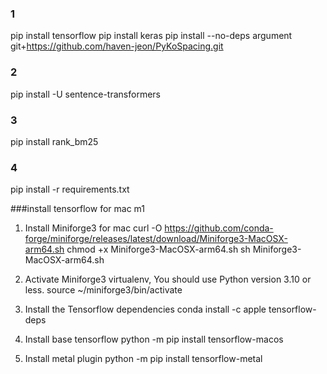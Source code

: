 ### 1
pip install tensorflow
pip install keras
pip install --no-deps argument git+https://github.com/haven-jeon/PyKoSpacing.git

### 2
pip install -U sentence-transformers


### 3
pip install rank_bm25

### 4
pip install -r requirements.txt


###install tensorflow for mac m1
1. Install Miniforge3 for mac
curl -O https://github.com/conda-forge/miniforge/releases/latest/download/Miniforge3-MacOSX-arm64.sh
chmod +x Miniforge3-MacOSX-arm64.sh
sh Miniforge3-MacOSX-arm64.sh

2. Activate Miniforge3 virtualenv, You should use Python version 3.10 or less.
source ~/miniforge3/bin/activate

3. Install the Tensorflow dependencies 
conda install -c apple tensorflow-deps 

4. Install base tensorflow 
python -m pip install tensorflow-macos 
5. Install metal plugin 
python -m pip install tensorflow-metal
